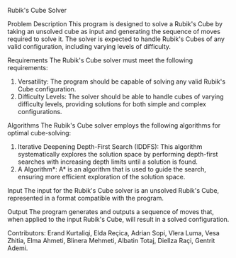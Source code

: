 Rubik's Cube Solver

Problem Description
This program is designed to solve a Rubik's Cube by taking an unsolved cube as input and generating the sequence of moves required to solve it.
The solver is expected to handle Rubik's Cubes of any valid configuration, including varying levels of difficulty.

Requirements
The Rubik's Cube solver must meet the following requirements:
1. Versatility: The program should be capable of solving any valid Rubik's Cube configuration.
2. Difficulty Levels: The solver should be able to handle cubes of varying difficulty levels, providing solutions for both simple and complex configurations.

Algorithms
The Rubik's Cube solver employs the following algorithms for optimal cube-solving:
1. Iterative Deepening Depth-First Search (IDDFS): This algorithm systematically explores the solution space by performing depth-first searches with increasing depth limits until a solution is found.
2. A Algorithm*: A* is an algorithm that is used to guide the search, ensuring more efficient exploration of the solution space.

Input
The input for the Rubik's Cube solver is an unsolved Rubik's Cube, represented in a format compatible with the program.

Output
The program generates and outputs a sequence of moves that, when applied to the input Rubik's Cube, will result in a solved configuration.



Contributors: Erand Kurtaliqi, Elda Reçica, Adrian Sopi, Vlera Luma, Vesa Zhitia, Elma Ahmeti, Blinera Mehmeti, Albatin Totaj, Diellza Raçi, Gentrit Ademi.

